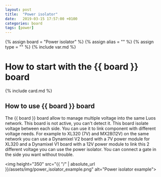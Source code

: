 ```yaml
---
layout: post
title:  "Power isolator"
date:   2019-03-15 17:57:00 +0100
categories: board
tags: [power]
---
```

{% assign board = "Power isolator" %}
{% assign alias = "" %}
{% assign type = "" %}
{% include var.md %}

# How to start with the {{ board }} board
{% include card.md %}

## How to use {{ board }} board

The {{ board }} board allow to manage multiple voltage into the same Luos network. This board is not active, you can't detect it.
This board isolate voltage between each side. You can use it to link component with different voltage needs. For example to XL320 (7V) and MX28(12V) on the same network you can use a Dynamixel V2 board with a 7V power module for XL320 and a Dynamixel V1 board with a 12V power module to link this 2 different voltage you can use the power isolator. You can connect a gate in the side you want without trouble.

<img height="350" src="{{ "/" | absolute_url }}/assets/img/power_isolator_example.png" alt="Power isolator example">

